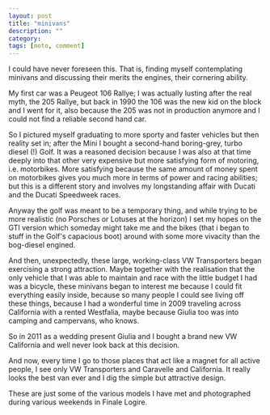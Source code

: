 ```yaml
---
layout: post
title: "minivans"
description: ""
category: 
tags: [moto, comment]
---
```


I could have never foreseen this. That is, finding myself contemplating minivans and discussing their merits the engines, their cornering ability. 

My first car was a Peugeot 106 Rallye; I was actually lusting after the real myth, the 205 Rallye, but back in 1990 the 106 was the new kid on the block and I went for it, also because the 205 was not in production anymore and I could not find a reliable second hand car. 



So I pictured myself graduating to more sporty and faster vehicles but then reality set in; after the Mini I bought a second-hand boring-grey, turbo diesel (!) Golf. It was a reasoned decision because I was also at that time deeply into that other very expensive but more satisfying form of motoring, i.e. motorbikes. More satisfying because the same amount of money spent on motorbikes gives you much more in terms of power and racing abilities; but this is a different story and involves my longstanding affair with Ducati and the Ducati Speedweek races. 

Anyway the golf was meant to be a temporary thing, and while trying to be more realistic (no Porsches or Lotuses at the horizon) I set my hopes on the GTI version which someday might take me and the bikes (that i began to stuff in the Golf's capacious boot) around with some more vivacity than the bog-diesel engined. 

And then, unexpectedly, these large, working-class VW Transporters began exercising a strong attraction. Maybe together with the realisation that the only vehicle that I was able to maintain and race with the little budget I had was a bicycle, these minivans began to interest me because I could fit everything easily inside, because so many people I could see living off these things, because I had a wonderful time in 2009 traveling across California with a rented Westfalia, maybe because Giulia too was into camping and campervans, who knows. 

So in 2011 as a wedding present Giulia and I bought a brand new VW California and well never look back at this decision. 

And now, every time I go to those places that act like a magnet for all active people, I see only VW Transporters and Caravelle and California. It really looks the best van ever and I dig the simple but attractive design. 

These are just some of the various models I have met and photographed during various weekends in Finale Logire. 